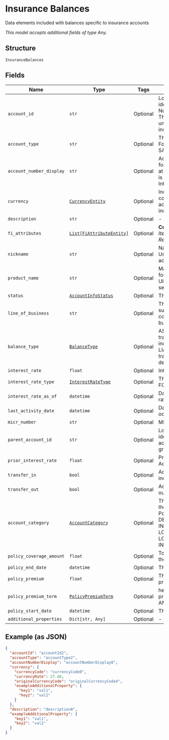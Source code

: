
# Insurance Balances

Data elements included with balances specific to insurance accounts

*This model accepts additional fields of type Any.*

## Structure

`InsuranceBalances`

## Fields

| Name | Type | Tags | Description |
|  --- | --- | --- | --- |
| `account_id` | `str` | Optional | Long-term persistent identity of the account. Not an account number. This identity must be unique to the owning institution. |
| `account_type` | `str` | Optional | The type of an account. For instance, CHECKING, SAVINGS, 401K, etc. |
| `account_number_display` | `str` | Optional | Account display number for the end user’s handle at owning institution. This is to be displayed by the Interface Provider. |
| `currency` | [`CurrencyEntity`](../../doc/models/currency-entity.md) | Optional | Indicates the currency code used by the account. May also include currency rate. |
| `description` | `str` | Optional | - |
| `fi_attributes` | [`List[FiAttributeEntity]`](../../doc/models/fi-attribute-entity.md) | Optional | **Constraints**: *Minimum Items*: `1`, *Unique Items Required* |
| `nickname` | `str` | Optional | Name given by the user. Used in UIs to assist in account selection |
| `product_name` | `str` | Optional | Marketed product name for this account.  Used in UIs to assist in account selection |
| `status` | [`AccountInfoStatus`](../../doc/models/account-info-status.md) | Optional | The status of an account. |
| `line_of_business` | `str` | Optional | The line of business, such as consumer, consumer joint, small business, corporate, etc. |
| `balance_type` | [`BalanceType`](../../doc/models/balance-type.md) | Optional | ASSET (positive transaction amount increases balance), LIABILITY (positive transaction amount decreases balance) |
| `interest_rate` | `float` | Optional | Interest Rate of Account |
| `interest_rate_type` | [`InterestRateType`](../../doc/models/interest-rate-type.md) | Optional | The type of interest rate. FIXED or VARIABLE. |
| `interest_rate_as_of` | `datetime` | Optional | Date of account’s interest rate |
| `last_activity_date` | `datetime` | Optional | Date that last transaction occurred on account |
| `micr_number` | `str` | Optional | MICR Number |
| `parent_account_id` | `str` | Optional | Long-term persistent identity of the parent account. This is used to group accounts. |
| `prior_interest_rate` | `float` | Optional | Previous Interest Rate of Account |
| `transfer_in` | `bool` | Optional | Account is eligible for incoming transfers |
| `transfer_out` | `bool` | Optional | Account is eligible for outgoing transfers |
| `account_category` | [`AccountCategory`](../../doc/models/account-category.md) | Optional | The account category of the insurance account. Possible enums: DEPOSIT_ACCOUNT, INVESTMENT_ACCOUNT, LOAN_ACCOUNT, LOC_ACCOUNT, INSURANCE_ACCOUNT |
| `policy_coverage_amount` | `float` | Optional | Total amount of money the user is insured for. |
| `policy_end_date` | `datetime` | Optional | The premium end date. |
| `policy_premium` | `float` | Optional | The amount of the user's premium. |
| `policy_premium_term` | [`PolicyPremiumTerm`](../../doc/models/policy-premium-term.md) | Optional | he payment term for the premium. MONTHLY or ANNUAL. |
| `policy_start_date` | `datetime` | Optional | The premium start date. |
| `additional_properties` | `Dict[str, Any]` | Optional | - |

## Example (as JSON)

```json
{
  "accountId": "accountId2",
  "accountType": "accountType2",
  "accountNumberDisplay": "accountNumberDisplay8",
  "currency": {
    "currencyCode": "currencyCode0",
    "currencyRate": 27.48,
    "originalCurrencyCode": "originalCurrencyCode4",
    "exampleAdditionalProperty": {
      "key1": "val1",
      "key2": "val2"
    }
  },
  "description": "description8",
  "exampleAdditionalProperty": {
    "key1": "val1",
    "key2": "val2"
  }
}
```

